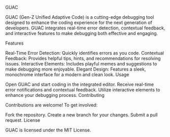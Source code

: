 GUAC

GUAC (Gen-Z Unified Adaptive Code) is a cutting-edge debugging tool designed to enhance the coding experience for the next generation of developers. GUAC integrates real-time error detection, contextual feedback, and interactive features to make debugging both effective and engaging.

Features

Real-Time Error Detection: Quickly identifies errors as you code.
Contextual Feedback: Provides helpful tips, hints, and recommendations for resolving issues.
Interactive Elements: Includes playful memes and suggestions to make debugging more enjoyable.
Elegant Design: Features a sleek, monochrome interface for a modern and clean look.
Usage

Open GUAC and start coding in the integrated editor.
Receive real-time error notifications and contextual feedback.
Utilize interactive elements to enhance your debugging process.
Contributing

Contributions are welcome! To get involved:

Fork the repository.
Create a new branch for your changes.
Submit a pull request.
License

GUAC is licensed under the MIT License.

